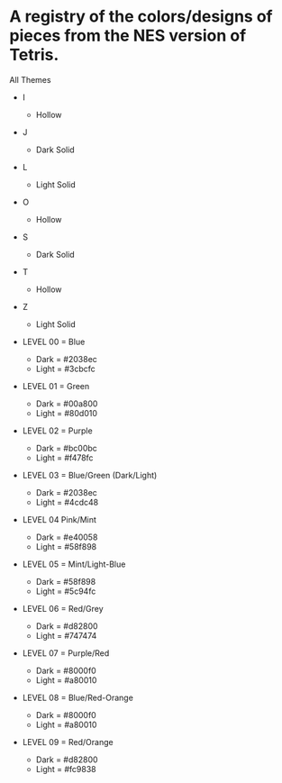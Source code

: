 # A registry of the colors/designs of pieces from the NES version of Tetris.

All Themes
* I
  * Hollow
* J
  * Dark Solid
* L
  * Light Solid
* O
  * Hollow
* S
  * Dark Solid
* T
  * Hollow
* Z
  * Light Solid

* LEVEL 00 = Blue
  * Dark = #2038ec
  * Light = #3cbcfc
* LEVEL 01 = Green
  * Dark = #00a800
  * Light = #80d010
* LEVEL 02 = Purple
  * Dark = #bc00bc
  * Light = #f478fc
* LEVEL 03 = Blue/Green (Dark/Light)
  * Dark = #2038ec
  * Light = #4cdc48
* LEVEL 04 Pink/Mint
  * Dark = #e40058
  * Light = #58f898
* LEVEL 05 = Mint/Light-Blue
  * Dark = #58f898
  * Light = #5c94fc
* LEVEL 06 = Red/Grey
  * Dark = #d82800
  * Light = #747474
* LEVEL 07 = Purple/Red
  * Dark = #8000f0
  * Light = #a80010
* LEVEL 08 = Blue/Red-Orange
  * Dark = #8000f0
  * Light = #a80010
* LEVEL 09 = Red/Orange
  * Dark = #d82800
  * Light = #fc9838
